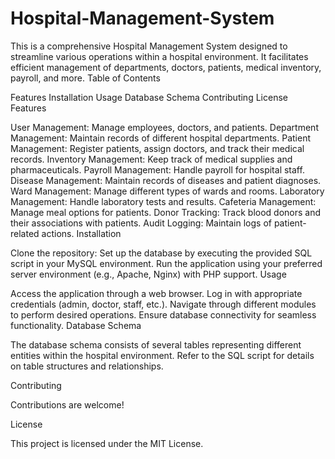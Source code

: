 # Hospital-Management-System
This is a comprehensive Hospital Management System designed to streamline various operations within a hospital environment. It facilitates efficient management of departments, doctors, patients, medical inventory, payroll, and more.
Table of Contents

Features
Installation
Usage
Database Schema
Contributing
License
Features

User Management: Manage employees, doctors, and patients.
Department Management: Maintain records of different hospital departments.
Patient Management: Register patients, assign doctors, and track their medical records.
Inventory Management: Keep track of medical supplies and pharmaceuticals.
Payroll Management: Handle payroll for hospital staff.
Disease Management: Maintain records of diseases and patient diagnoses.
Ward Management: Manage different types of wards and rooms.
Laboratory Management: Handle laboratory tests and results.
Cafeteria Management: Manage meal options for patients.
Donor Tracking: Track blood donors and their associations with patients.
Audit Logging: Maintain logs of patient-related actions.
Installation

Clone the repository:
Set up the database by executing the provided SQL script in your MySQL environment.
Run the application using your preferred server environment (e.g., Apache, Nginx) with PHP support.
Usage

Access the application through a web browser.
Log in with appropriate credentials (admin, doctor, staff, etc.).
Navigate through different modules to perform desired operations.
Ensure database connectivity for seamless functionality.
Database Schema

The database schema consists of several tables representing different entities within the hospital environment. Refer to the SQL script for details on table structures and relationships.

Contributing

Contributions are welcome!

License

This project is licensed under the MIT License.
